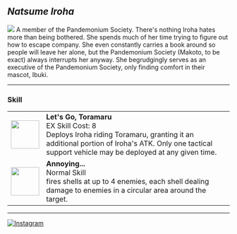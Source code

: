 ## _Natsume Iroha_

<td><img src="https://s1.zerochan.net/Natsume.Iroha.600.3680000.jpg"></td>
<td style="text-align: justify;">A member of the Pandemonium Society. There's nothing Iroha hates more than being bothered. She spends much of her time trying to figure out how to escape company. She even constantly carries a book around so people will leave her alone, but the Pandemonium Society (Makoto, to be exact) always interrupts her anyway. She begrudgingly serves as an executive of the Pandemonium Society, only finding comfort in their mascot, Ibuki.</td>

---

### Skill

<table>
<tr>
<td><img src="https://images.dotgg.gg/bluearchive/skillicons/skillicon_ch0156_exskill.webp" width="64" height="64"></td>
<td><strong>Let's Go, Toramaru</strong><br>EX Skill Cost: 8<br>Deploys Iroha riding Toramaru, granting it an additional portion of Iroha's ATK. Only one tactical support vehicle may be deployed at any given time.</td>
</tr>
<tr>
<td><img src="https://images.dotgg.gg/bluearchive/skillicons/common_skillicon_circle.webp" width="64" height="64"></td>
<td><strong>Annoying...</strong><br>Normal Skill<br>fires shells at up to 4 enemies, each shell dealing damage to enemies in a circular area around the target.</td>
</tr>
</table>

---

[![Instagram](https://img.shields.io/badge/Instagram-%23E4405F.svg?style=for-the-badge&logo=Instagram&logoColor=white)](https://www.instagram.com/sirin.exe/)

